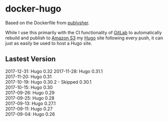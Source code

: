 # docker-hugo
Based on the Dockerfile from [publysher](https://github.com/publysher/docker-hugo).

While I use this primarily with the CI functionality of [GitLab](https://www.gitlab.com) to automatically rebuild and publish to [Amazon S3](https://www.amazonaws.com) my [Hugo](https://gohugo.io) site following every push, it can just as easily be used to host a Hugo site.

## Lastest Version
2017-12-31: Hugo 0.32 
2017-11-28: Hugo 0.31.1  
2017-11-20: Hugo 0.31  
2017-10-19: Hugo 0.30.2 - Skipped 0.30.1  
2017-10-15: Hugo 0.30  
2017-09-26: Hugo 0.29  
2017-09-25: Hugo 0.28  
2017-09-13: Hugo 0.27.1  
2017-09-11: Hugo 0.27  
2017-09-04: Hugo 0.26
